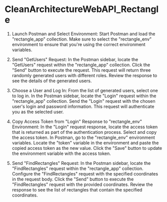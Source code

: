 # CleanArchitectureWebAPI_Rectangle

1. Launch Postman and Select Environment:
Start Postman and load the "rectangle_app" collection. Make sure to select the "rectangle_env" environment to ensure that you're using the correct environment variables.

2. Send "GetUsers" Request:
In the Postman sidebar, locate the "GetUsers" request within the "rectangle_app" collection.
Click the "Send" button to execute the request. This request will return three randomly generated users with different roles.
Review the response to see the details of the generated users.

3. Choose a User and Log In:
From the list of generated users, select one to log in.
In the Postman sidebar, locate the "Login" request within the "rectangle_app" collection.
Send the "Login" request with the chosen user's login and password information. This request will authenticate you as the selected user.

4. Copy Access Token from "Login" Response to "rectangle_env" Environment:
In the "Login" request response, locate the access token that is returned as part of the authentication process.
Select and copy the access token.
In Postman, go to the "rectangle_env" environment variables.
Locate the "token" variable in the environment and paste the copied access token as the new value.
Click the "Save" button to update the environment variable with the access token.

5. Send "FindRectangles" Request:
In the Postman sidebar, locate the "FindRectangles" request within the "rectangle_app" collection.
Configure the "FindRectangles" request with the specified coordinates in the request body.
Click the "Send" button to execute the "FindRectangles" request with the provided coordinates.
Review the response to see the list of rectangles that contain the specified coordinates.
